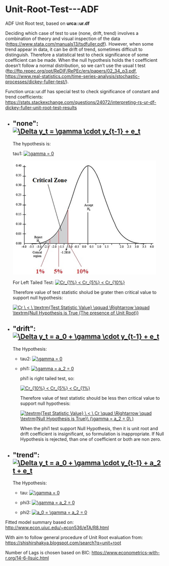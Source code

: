 # Unit-Root-Test---ADF

   ADF Unit Root test, based on **urca::ur.df**

   Deciding  which  case of test  to  use (none, drift, trend)  involves  a  combination  of  theory  and  visual  inspection  of  the  data (https://www.stata.com/manuals13/tsdfuller.pdf).
   However, when some trend appear in data, it can be drift of trend, sometimes difficult to distinguish.
   Therefore a statistical test to check significance of some coefficient can be made.
   When the null hypothesis holds the t coefficient doesn’t follow a normal distribution, so we can’t use the usual t test (ftp://ftp.repec.org/opt/ReDIF/RePEc/ers/papers/02_34_p3.pdf, https://www.real-statistics.com/time-series-analysis/stochastic-processes/dickey-fuller-test/).

   Function urca::ur.df has special test to check significance of constant and trend coefficients:  
   https://stats.stackexchange.com/questions/24072/interpreting-rs-ur-df-dickey-fuller-unit-root-test-results

 * ## "none":    <a href="https://www.codecogs.com/eqnedit.php?latex=\Delta&space;y_t&space;=&space;\gamma&space;\cdot&space;y_{t-1}&space;&plus;&space;e_t" target="_blank"><img src="https://latex.codecogs.com/gif.latex?\Delta&space;y_t&space;=&space;\gamma&space;\cdot&space;y_{t-1}&space;&plus;&space;e_t" title="\Delta y_t = \gamma \cdot y_{t-1} + e_t" /></a>

     The hypothesis is:

     tau1: <a href="https://www.codecogs.com/eqnedit.php?latex=\gamma&space;=&space;0" target="_blank"><img src="https://latex.codecogs.com/gif.latex?\gamma&space;=&space;0"  title="\gamma = 0" /></a>

    ![Left Tailed Test](https://github.com/kamilbanas85/Unit-Root-Test---ADF/blob/master/Critical_Values.jpg)

    For Left Tailed Test: <a href="https://www.codecogs.com/eqnedit.php?latex=Cr_{1%}&space;<&space;Cr_{5%}&space;<&space;Cr_{10%}" target="_blank"><img src="https://latex.codecogs.com/gif.latex?Cr_{1%}&space;<&space;Cr_{5%}&space;<&space;Cr_{10%}" title="Cr_{1%} < Cr_{5%} < Cr_{10%}" /></a>

    Therefore value of test statistic sholud be grater then critical value to support null hypothesis:

    <a href="https://www.codecogs.com/eqnedit.php?latex=Cr&space;\&space;<&space;\&space;\textrm{Test&space;Statistic&space;Value}&space;\qquad&space;\Rightarrow&space;\qquad&space;\textrm{Null&space;Hypothesis&space;is&space;True&space;(The&space;presence&space;of&space;Unit&space;Root)}" target="_blank"><img src="https://latex.codecogs.com/gif.latex?Cr&space;\&space;<&space;\&space;\textrm{Test&space;Statistic&space;Value}&space;\qquad&space;\Rightarrow&space;\qquad&space;\textrm{Null&space;Hypothesis&space;is&space;True&space;(The&space;presence&space;of&space;Unit&space;Root)}" title="Cr \ < \ \textrm{Test Statistic Value} \qquad \Rightarrow \qquad \textrm{Null Hypothesis is True (The presence of Unit Root)}" /></a>



 * ## "drift": <a href="https://www.codecogs.com/eqnedit.php?latex=\Delta&space;y_t&space;=&space;a_0&space;&plus;&space;\gamma&space;\cdot&space;y_{t-1}&space;&plus;&space;e_t" target="_blank"><img src="https://latex.codecogs.com/gif.latex?\Delta&space;y_t&space;=&space;a_0&space;&plus;&space;\gamma&space;\cdot&space;y_{t-1}&space;&plus;&space;e_t" title="\Delta y_t = a_0 + \gamma \cdot y_{t-1} + e_t" /></a>

     The Hypothesis:
     * tau2: <a href="https://www.codecogs.com/eqnedit.php?latex=\gamma&space;=&space;0" target="_blank"><img src="https://latex.codecogs.com/gif.latex?\gamma&space;=&space;0" title="\gamma = 0" /></a>

     * phi1: <a href="https://www.codecogs.com/eqnedit.php?latex=\gamma&space;=&space;a_2&space;=&space;0" target="_blank"><img src="https://latex.codecogs.com/gif.latex?\gamma&space;=&space;a_2&space;=&space;0" title="\gamma = a_2 = 0" /></a>

       phi1 is right tailed test, so: 

       <a href="https://www.codecogs.com/eqnedit.php?latex=Cr_{10%}&space;<&space;Cr_{5%}&space;<&space;Cr_{1%}" target="_blank"><img src="https://latex.codecogs.com/gif.latex?Cr_{10%}&space;<&space;Cr_{5%}&space;<&space;Cr_{1%}" title="Cr_{10%} < Cr_{5%} < Cr_{1%}" /></a>

       Therefore value of test statistic should be less then critical value to support null hypothesis:

       <a href="https://www.codecogs.com/eqnedit.php?latex=\textrm{Test&space;Statistic&space;Value}&space;\&space;<&space;\&space;Cr&space;\quad&space;\Rightarrow&space;\quad&space;\textrm{Null&space;Hypothesis&space;is&space;True}\&space;(\gamma&space;=&space;a_2&space;=&space;0\&space;)" target="_blank"><img src="https://latex.codecogs.com/gif.latex?\textrm{Test&space;Statistic&space;Value}&space;\&space;<&space;\&space;Cr&space;\quad&space;\Rightarrow&space;\quad&space;\textrm{Null&space;Hypothesis&space;is&space;True}\&space;(\gamma&space;=&space;a_2&space;=&space;0\&space;)" title="\textrm{Test Statistic Value} \ < \ Cr \quad \Rightarrow \quad \textrm{Null Hypothesis is True}\ (\gamma = a_2 = 0\ )" /></a>

       When the phi1 test support Null Hypothesis, then it is unit root and drift coefficient is insignificant, so formulation is inappropriate. If Null Hypothesis is rejected, than  one of coefficient or both are non zero.

 * ## "trend": <a href="https://www.codecogs.com/eqnedit.php?latex=\Delta&space;y_t&space;=&space;a_0&space;&plus;&space;\gamma&space;\cdot&space;y_{t-1}&space;&plus;&space;a_2&space;t&space;&plus;&space;e_t" target="_blank"><img src="https://latex.codecogs.com/gif.latex?\Delta&space;y_t&space;=&space;a_0&space;&plus;&space;\gamma&space;\cdot&space;y_{t-1}&space;&plus;&space;a_2&space;t&space;&plus;&space;e_t" title="\Delta y_t = a_0 + \gamma \cdot y_{t-1} + a_2 t + e_t" /></a>


      The Hypothesis:
      * tau: <a href="https://www.codecogs.com/eqnedit.php?latex=\gamma&space;=&space;0" target="_blank"><img src="https://latex.codecogs.com/gif.latex?\gamma&space;=&space;0" title="\gamma = 0" /></a>

      * phi3: <a href="https://www.codecogs.com/eqnedit.php?latex=\gamma&space;=&space;a_2&space;=&space;0" target="_blank"><img src="https://latex.codecogs.com/gif.latex?\gamma&space;=&space;a_2&space;=&space;0" title="\gamma = a_2 = 0" /></a>

      * phi2: <a href="https://www.codecogs.com/eqnedit.php?latex=a_0&space;=&space;\gamma&space;=&space;a_2&space;=&space;0" target="_blank"><img src="https://latex.codecogs.com/gif.latex?a_0&space;=&space;\gamma&space;=&space;a_2&space;=&space;0" title="a_0 = \gamma = a_2 = 0" /></a>









Fitted model summary based on: http://www.econ.uiuc.edu/~econ536/eTA/R8.html

With aim to follow general procedure of Unit Root evaluation from:
https://shishirshakya.blogspot.com/search?q=unit+root

Number of Lags is chosen based on BIC:
https://www.econometrics-with-r.org/14-6-llsuic.html

